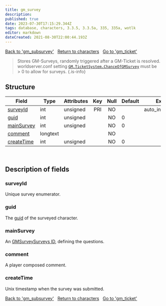 ```yaml
---
title: gm_survey
description:
published: true
date: 2023-07-30T17:15:29.344Z
tags: database, characters, 3.3.5, 3.3.5a, 335, 335a, wotlk
editor: markdown
dateCreated: 2021-08-30T22:00:44.193Z
---
```


<a href="https://trinitycore.info/en/database/335/characters/gm_subsurvey" class="mt-5 v-btn v-btn--depressed v-btn--flat v-btn--outlined theme--light v-size--default darkblue--text text--lighten-3"><span class="v-btn__content"><i aria-hidden="true" class="v-icon notranslate v-icon--left mdi mdi-arrow-left theme--light"></i><span>Back to 'gm_subsurvey'</span></span></a>&nbsp;&nbsp;&nbsp;<a href="https://trinitycore.info/en/database/335/characters/home" class="mt-5 v-btn v-btn--depressed v-btn--flat v-btn--outlined theme--light v-size--default darkblue--text text--lighten-3"><span class="v-btn__content"><i aria-hidden="true" class="v-icon notranslate v-icon--left mdi mdi-home-outline theme--light"></i><span>Return to characters</span></span></a>&nbsp;&nbsp;&nbsp;<a href="https://trinitycore.info/en/database/335/characters/gm_ticket" class="mt-5 v-btn v-btn--depressed v-btn--flat v-btn--outlined theme--light v-size--default darkblue--text text--lighten-3"><span class="v-btn__content"><span>Go to 'gm_ticket'</span><i aria-hidden="true" class="v-icon notranslate v-icon--right mdi mdi-arrow-right theme--light"></i></span></a>

> Stores GM-Surveys, randomly triggered after a GM-Ticket is resolved.
> worldserver.conf setting [`GM.TicketSystem.ChanceOfGMSurvey`](https://trinitycore.info/en/files/configuration/home) must be > 0 to allow for surveys.
{.is-info}


## Structure

| Field | Type | Attributes | Key | Null | Default | Extra | Comment |
| --- | --- | --- | :---: | :---: | --- | --- | --- |
| [surveyId](#surveyid) | int | unsigned | PRI | NO |  | auto_increment |  |
| [guid](#guid) | int | unsigned |  | NO | 0 |  |  |
| [mainSurvey](#mainsurvey) | int | unsigned |  | NO | 0 |  |  |
| [comment](#comment) | longtext |  |  | NO |  |  |  |
| [createTime](#createtime) | int | unsigned |  | NO | 0 |  |  |
&nbsp;
## Description of fields

### surveyId
Unique survey enumerator.
&nbsp;

### guid
The [guid](../characters/characters#guid) of the surveyed character.
&nbsp;

### mainSurvey
An [GMSurveySurveys ID](/files/DBC/335/gmsurveysurveys#id), defining the questions.
&nbsp;

### comment
A player composed comment.
&nbsp;

### createTime
Unix timestamp when the survey was submitted.
&nbsp;

<a href="https://trinitycore.info/en/database/335/characters/gm_subsurvey" class="mt-5 v-btn v-btn--depressed v-btn--flat v-btn--outlined theme--light v-size--default darkblue--text text--lighten-3"><span class="v-btn__content"><i aria-hidden="true" class="v-icon notranslate v-icon--left mdi mdi-arrow-left theme--light"></i><span>Back to 'gm_subsurvey'</span></span></a>&nbsp;&nbsp;&nbsp;<a href="https://trinitycore.info/en/database/335/characters/home" class="mt-5 v-btn v-btn--depressed v-btn--flat v-btn--outlined theme--light v-size--default darkblue--text text--lighten-3"><span class="v-btn__content"><i aria-hidden="true" class="v-icon notranslate v-icon--left mdi mdi-home-outline theme--light"></i><span>Return to characters</span></span></a>&nbsp;&nbsp;&nbsp;<a href="https://trinitycore.info/en/database/335/characters/gm_ticket" class="mt-5 v-btn v-btn--depressed v-btn--flat v-btn--outlined theme--light v-size--default darkblue--text text--lighten-3"><span class="v-btn__content"><span>Go to 'gm_ticket'</span><i aria-hidden="true" class="v-icon notranslate v-icon--right mdi mdi-arrow-right theme--light"></i></span></a>
